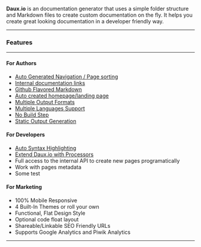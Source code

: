 <p class="lead">
	<strong>Daux.io</strong> is an documentation generator that uses a simple folder structure and Markdown files to create custom documentation on the fly. It helps you create great looking documentation in a developer friendly way.
</p>

<hr/>
<h3>Features</h3>
<hr/>
<div class=row>
<div class="col-sm-4">

#### For Authors

* [Auto Generated Navigation / Page sorting](!Features/Navigation_and_Sorting)
* [Internal documentation links](!Features/Internal_links)
* [Github Flavored Markdown](!Features/GitHub_Flavored_Markdown)
* [Auto created homepage/landing page](!Features/Landing_page)
* [Multiple Output Formats](!Features/Multiple_Output_Formats)
* [Multiple Languages Support](!Features/Multilanguage)
* [No Build Step](!Features/Live_mode)
* [Static Output Generation](!Features/Static_Site_Generation)

</div>
<div class="col-sm-4">

#### For Developers

* [Auto Syntax Highlighting](!Features/Auto_Syntax_Highlight)
* [Extend Daux.io with Processors](!For_Developers/Creating_a_Processor)
* Full access to the internal API to create new pages programatically
* Work with pages metadata
* Some test

</div>
<div class="col-sm-4">

#### For Marketing

* 100% Mobile Responsive
* 4 Built-In Themes or roll your own
* Functional, Flat Design Style
* Optional code float layout
* Shareable/Linkable SEO Friendly URLs
* Supports Google Analytics and Piwik Analytics

</div>
</div>

<div class="clear"></div>
<hr/>

<!-- Google Code -->
<script type="text/javascript">
var google_conversion_id = 983836026;
var google_custom_params = window.google_tag_params;
var google_remarketing_only = true;
</script>

<script type="text/javascript" src="//www.googleadservices.com/pagead/conversion.js">
</script>
<noscript>
<div style="display:inline;">
<img height="1" width="1" style="border-style:none;" alt="" src="//googleads.g.doubleclick.net/pagead/viewthroughconversion/983836026/?value=0&amp;guid=ON&amp;script=0"/>
</div>
</noscript>

